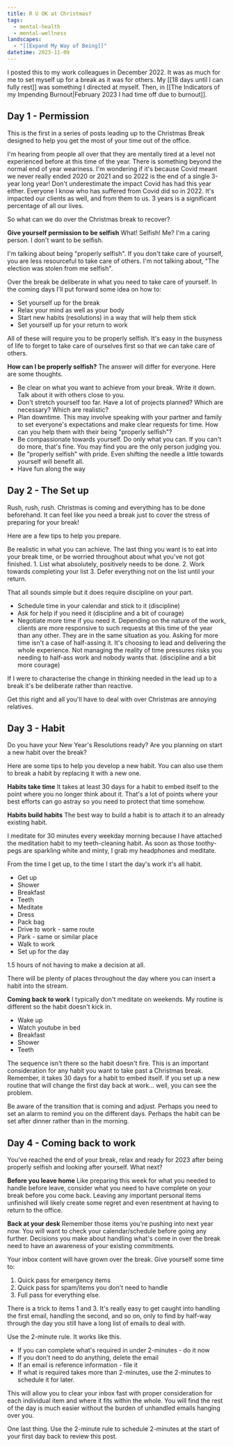 ```yaml
---
title: R U OK at Christmas?
tags:
  - mental-health
  - mental-wellness
landscapes:
  - "[[Expand My Way of Being]]"
datetime: 2023-11-09
---
```

I posted this to  my work colleagues in December 2022. It was as much for me to set myself up for a break as it was for others. My [[18 days until I can fully rest]] was something I directed at myself. Then, in [[The Indicators of my Impending Burnout|February 2023 I had time off due to burnout]].

## Day 1 - Permission

This is the first in a series of posts leading up to the Christmas Break designed to help you get the most of your time out of the office.

I'm hearing from people all over that they are mentally tired at a level not experienced before at this time of the year. There is something beyond the normal end of year weariness. I'm wondering if it's because Covid meant we never really ended 2020 or 2021 and so 2022 is the end of a single 3-year long year! Don't underestimate the impact Covid has had this year either. Everyone I know who has suffered from Covid did so in 2022. It's impacted our clients as well, and from them to us. 3 years is a significant percentage of all our lives.

So what can we do over the Christmas break to recover?

**Give yourself permission to be selfish**
What! Selfish! Me? I'm a caring person. I don't want to be selfish.

I'm talking about being "properly selfish". If you don't take care of yourself, you are less resourceful to take care of others. I'm not talking about, "The election was stolen from me selfish".

Over the break be deliberate in what you need to take care of yourself. In the coming days I'll put forward some idea on how to:

- Set yourself up for the break
- Relax your mind as well as your body
- Start new habits (resolutions) in a way that will help them stick
- Set yourself up for your return to work

All of these will require you to be properly selfish. It's easy in the busyness of life to forget to take care of ourselves first so that we can take care of others. 

**How can I be properly selfish?**
The answer will differ for everyone. Here are some thoughts.

- Be clear on what you want to achieve from your break. Write it down. Talk about it with others close to you.
- Don't stretch yourself too far. Have a lot of projects planned? Which are necessary? Which are realistic? 
- Plan downtime. This may involve speaking with your partner and family to set everyone's expectations and make clear requests for time. How can you help them with their being "properly selfish"?
- Be compassionate towards yourself. Do only what you can. If you can't do more, that's fine. You may find you are the only person judging you.
- Be "properly selfish" with pride. Even shifting the needle a little towards yourself will benefit all.
- Have fun along the way

## Day 2 - The Set up

Rush, rush, rush. Christmas is coming and everything has to be done beforehand. It can feel like you need a break just to cover the stress of preparing for your break!

Here are a few tips to help you prepare.

Be realistic in what you can achieve. The last thing you want is to eat into your break time, or be worried throughout about what you've not got finished.
	1. List what absolutely, positively needs to be done.
	2. Work towards completing your list
	3. Defer everything not on the list until your return.

That all sounds simple but it does require discipline on your part. 
- Schedule time in your calendar and stick to it (discipline)
- Ask for help if you need it (discipline and a bit of courage)
- Negotiate more time if you need it. Depending on the nature of the work, clients are more responsive to such requests at this time of the year than any other. They are in the same situation as you.  Asking for more time isn't a case of half-assing it. It's choosing to lead and delivering the whole experience. Not managing the reality of time pressures risks you needing to half-ass work and nobody wants that. (discipline and a bit more courage)

If I were to characterise the change in thinking needed in the lead up to a break it's be deliberate rather than reactive.

Get this right and all you'll have to deal with over Christmas are annoying relatives.

## Day 3 - Habit

Do you have your New Year's Resolutions ready? Are you planning on start a new habit over the break? 

Here are some tips to help you develop a new habit. You can also use them to break a habit by replacing it with a new one.

**Habits take time**
It takes at least 30 days for a habit to embed itself to the point where you no longer think about it. That's a lot of points where your best efforts can go astray so you need to protect that time somehow.

**Habits build habits**
The best way to build a habit is to attach it to an already existing habit. 

I meditate for 30 minutes every weekday morning because I have attached the meditation habit to my teeth-cleaning habit. As soon as those toothy-pegs are sparkling white and minty, I grab my headphones and meditate.

From the time I get up, to the time I start the day's work it's all habit.

- Get up
- Shower
- Breakfast
- Teeth
- Meditate
- Dress
- Pack bag
- Drive to work - same route
- Park - same or similar place
- Walk to work
- Set up for the day

1.5 hours of not having to make a decision at all.

There will be plenty of places throughout the day where you can insert a habit into the stream.

**Coming back to work**
I typically don't meditate on weekends. My routine is different so the habit doesn't kick in.

- Wake up
- Watch youtube in bed
- Breakfast
- Shower
- Teeth

The sequence isn't there so the habit doesn't fire. This is an important consideration for any habit you want to take past a Christmas break. Remember, it takes 30 days for a habit to embed itself. If you set up a new routine that will change the first day back at work... well, you can see the problem.

Be aware of the transition that is coming and adjust. Perhaps you need to set an alarm to remind you on the different days. Perhaps the habit can be set after dinner rather than in the morning.


## Day 4 - Coming back to work

You've reached the end of your break, relax and ready for 2023 after being properly selfish and looking after yourself. What next?

**Before you leave home**
Like preparing this week for what you needed to handle before leave, consider what you need to have complete on your break before you come back. Leaving any important personal items unfinished will likely create some regret and even resentment at having to return to the office.

**Back at your desk**
Remember those items you're pushing into next year now. You will want to check your calendar/schedule before going any further. Decisions you make about handling what's come in over the break need to have an awareness of your existing commitments.

Your inbox content will have grown over the break. Give yourself some time to:

1. Quick pass for emergency items
2. Quick pass for spam/items you don't need to handle
3. Full pass for everything else. 

There is a trick to items 1 and 3. It's really easy to get caught into handling the first email, handling the second, and so on, only to find by half-way through the day you still have a long list of emails to deal with.

Use the 2-minute rule. It works like this.

- If you can complete what's required in under 2-minutes - do it now
- If you don't need to do anything, delete the email
- If an email is reference information - file it
- If what is required takes more than 2-minutes, use the 2-minutes to schedule it for later.

This will allow you to clear your inbox fast with proper consideration for each individual item and where it fits within the whole. You will find the rest of the day is much easier without the burden of unhandled emails hanging over you.

One last thing. Use the 2-minute rule to schedule 2-minutes at the start of your first day back to review this post.

